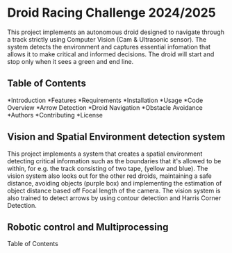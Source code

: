 # Droid Racing Challenge 2024/2025
This project implements an autonomous droid designed to navigate through a track strictly using Computer Vision (Cam & Ultrasonic sensor). The system detects the environment and captures essential infomation that allows it to make critical and informed decisions. The droid will start and stop only when it sees a green and end line.

## Table of Contents
*Introduction
*Features
*Requirements
*Installation
*Usage
*Code Overview
*Arrow Detection
*Droid Navigation
*Obstacle Avoidance
*Authors
*Contributing
*License


## Vision and Spatial Environment detection system
This project implements a system that creates a spatial environment detecting critical information such as the boundaries that it's allowed to be within, for e.g. the track consisting of two tape, (yellow and blue). The vision system also looks out for the other red droids, maintaining a safe distance, avoiding objects (purple box) and implementing the estimation of object distance based off Focal length of the camera. The vision system is also trained to detect arrows by using contour detection and Harris Corner Detection.


## Robotic control and Multiprocessing

Table of Contents
